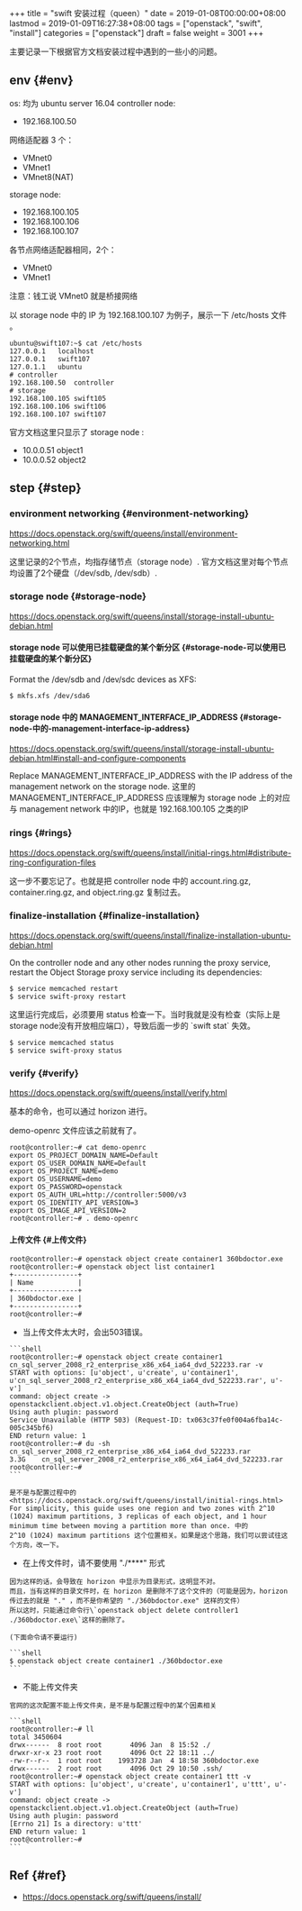 +++
title = "swift 安装过程（queen）"
date = 2019-01-08T00:00:00+08:00
lastmod = 2019-01-09T16:27:38+08:00
tags = ["openstack", "swift", "install"]
categories = ["openstack"]
draft = false
weight = 3001
+++

主要记录一下根据官方文档安装过程中遇到的一些小的问题。


## env {#env}

os: 均为 ubuntu server 16.04
controller node:

-   192.168.100.50

网络适配器 3 个：

-   VMnet0
-   VMnet1
-   VMnet8(NAT)

storage node:

-   192.168.100.105
-   192.168.100.106
-   192.168.100.107

各节点网络适配器相同，2个：

-   VMnet0
-   VMnet1

注意：钱工说 VMnet0 就是桥接网络

以 storage node 中的 IP 为 192.168.100.107 为例子，展示一下 /etc/hosts 文件 。

```shell
ubuntu@swift107:~$ cat /etc/hosts
127.0.0.1	localhost
127.0.0.1	swift107
127.0.1.1	ubuntu
# controller
192.168.100.50	controller
# storage
192.168.100.105	swift105
192.168.100.106	swift106
192.168.100.107	swift107
```

官方文档这里只显示了 storage node :

-   10.0.0.51       object1
-   10.0.0.52       object2


## step {#step}


### environment networking {#environment-networking}

<https://docs.openstack.org/swift/queens/install/environment-networking.html>

这里记录的2个节点，均指存储节点（storage node）.
官方文档这里对每个节点均设置了2个硬盘（/dev/sdb, /dev/sdb）.


### storage node {#storage-node}

<https://docs.openstack.org/swift/queens/install/storage-install-ubuntu-debian.html>


#### storage node 可以使用已挂载硬盘的某个新分区 {#storage-node-可以使用已挂载硬盘的某个新分区}

Format the /dev/sdb and /dev/sdc devices as XFS:

```shell
$ mkfs.xfs /dev/sda6
```


#### storage node 中的 MANAGEMENT\_INTERFACE\_IP\_ADDRESS {#storage-node-中的-management-interface-ip-address}

<https://docs.openstack.org/swift/queens/install/storage-install-ubuntu-debian.html#install-and-configure-components>

Replace MANAGEMENT\_INTERFACE\_IP\_ADDRESS with the IP address of the management network on the storage node.
这里的 MANAGEMENT\_INTERFACE\_IP\_ADDRESS 应该理解为 storage node 上的对应与
management network 中的IP，也就是 192.168.100.105 之类的IP


### rings {#rings}

<https://docs.openstack.org/swift/queens/install/initial-rings.html#distribute-ring-configuration-files>

这一步不要忘记了。也就是把 controller node 中的 account.ring.gz, container.ring.gz, and object.ring.gz 复制过去。


### finalize-installation {#finalize-installation}

<https://docs.openstack.org/swift/queens/install/finalize-installation-ubuntu-debian.html>

On the controller node and any other nodes running the proxy service, restart the Object Storage proxy service including its dependencies:

```shell
$ service memcached restart
$ service swift-proxy restart
```

这里运行完成后，必须要用 status 检查一下。当时我就是没有检查（实际上是storage node没有开放相应端口），导致后面一步的 \`swift stat\` 失效。

```shell
$ service memcached status
$ service swift-proxy status
```


### verify {#verify}

<https://docs.openstack.org/swift/queens/install/verify.html>

基本的命令，也可以通过 horizon 进行。

demo-openrc 文件应该之前就有了。

```shell
root@controller:~# cat demo-openrc
export OS_PROJECT_DOMAIN_NAME=Default
export OS_USER_DOMAIN_NAME=Default
export OS_PROJECT_NAME=demo
export OS_USERNAME=demo
export OS_PASSWORD=openstack
export OS_AUTH_URL=http://controller:5000/v3
export OS_IDENTITY_API_VERSION=3
export OS_IMAGE_API_VERSION=2
root@controller:~# . demo-openrc
```


#### 上传文件 {#上传文件}

```shell
root@controller:~# openstack object create container1 360bdoctor.exe
root@controller:~# openstack object list container1
+----------------+
| Name           |
+----------------+
| 360bdoctor.exe |
+----------------+
root@controller:~#
```

-    当上传文件太大时，会出503错误。

    ```shell
    root@controller:~# openstack object create container1 cn_sql_server_2008_r2_enterprise_x86_x64_ia64_dvd_522233.rar -v
    START with options: [u'object', u'create', u'container1', u'cn_sql_server_2008_r2_enterprise_x86_x64_ia64_dvd_522233.rar', u'-v']
    command: object create -> openstackclient.object.v1.object.CreateObject (auth=True)
    Using auth plugin: password
    Service Unavailable (HTTP 503) (Request-ID: tx063c37fe0f004a6fba14c-005c345bf6)
    END return value: 1
    root@controller:~# du -sh cn_sql_server_2008_r2_enterprise_x86_x64_ia64_dvd_522233.rar
    3.3G	cn_sql_server_2008_r2_enterprise_x86_x64_ia64_dvd_522233.rar
    root@controller:~#
    ```

    是不是与配置过程中的 <https://docs.openstack.org/swift/queens/install/initial-rings.html> For simplicity, this guide uses one region and two zones with 2^10 (1024) maximum partitions, 3 replicas of each object, and 1 hour minimum time between moving a partition more than once. 中的
    2^10 (1024) maximum partitions 这个位置相关。如果是这个思路，我们可以尝试往这个方向，改一下。

-    在上传文件时，请不要使用 "./\*\*\*\*" 形式

    因为这样的话，会导致在 horizon 中显示为目录形式，这明显不对。
    而且，当有这样的目录文件时，在 horizon 是删除不了这个文件的（可能是因为，horizon 传过去的就是 "." ，而不是你希望的 "./360bdoctor.exe" 这样的文件）
    所以这时，只能通过命令行\`openstack object delete controller1 ./360bdoctor.exe\`这样的删除了。

    (下面命令请不要运行)

    ```shell
    $ openstack object create container1 ./360bdoctor.exe
    ```

-    不能上传文件夹

    官网的这次配置不能上传文件夹，是不是与配置过程中的某个因素相关

    ```shell
    root@controller:~# ll
    total 3450604
    drwx------  8 root root       4096 Jan  8 15:52 ./
    drwxr-xr-x 23 root root       4096 Oct 22 18:11 ../
    -rw-r--r--  1 root root    1993728 Jan  4 18:58 360bdoctor.exe
    drwx------  2 root root       4096 Oct 29 10:50 .ssh/
    root@controller:~# openstack object create container1 ttt -v
    START with options: [u'object', u'create', u'container1', u'ttt', u'-v']
    command: object create -> openstackclient.object.v1.object.CreateObject (auth=True)
    Using auth plugin: password
    [Errno 21] Is a directory: u'ttt'
    END return value: 1
    root@controller:~#
    ```


## Ref {#ref}

-   <https://docs.openstack.org/swift/queens/install/>
